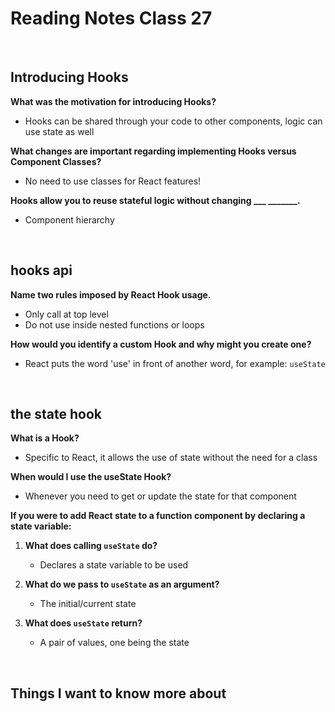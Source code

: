 # Reading Notes Class 27

<br>

## Introducing Hooks

**What was the motivation for introducing Hooks?**

- Hooks can be shared through your code to other components, logic can use state as well

**What changes are important regarding implementing Hooks versus Component Classes?**

- No need to use classes for React features!

**Hooks allow you to reuse stateful logic without changing ___ _______.**

- Component hierarchy

<br>

## hooks api

**Name two rules imposed by React Hook usage.**

- Only call at top level
- Do not use inside nested functions or loops

**How would you identify a custom Hook and why might you create one?**

- React puts the word 'use' in front of another word, for example: <code>useState</code>

<br>

## the state hook

**What is a Hook?**

- Specific to React, it allows the use of state without the need for a class

**When would I use the useState Hook?**

- Whenever you need to get or update the state for that component

**If you were to add React state to a function component by declaring a state variable:**   

1. **What does calling <code>useState</code> do?**
    
    - Declares a state variable to be used

2. **What do we pass to <code>useState</code> as an argument?**
    
    - The initial/current state

3. **What does <code>useState</code> return?**
    
    - A pair of values, one being the state

<br>

## Things I want to know more about